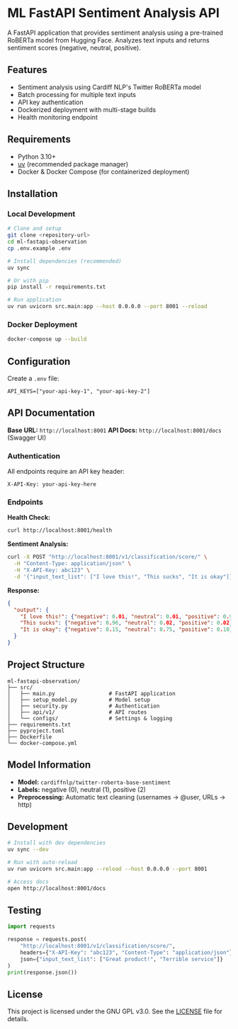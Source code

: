 # ML FastAPI Sentiment Analysis API

A FastAPI application that provides sentiment analysis using a pre-trained RoBERTa model from Hugging Face. Analyzes text inputs and returns sentiment scores (negative, neutral, positive).

## Features

- Sentiment analysis using Cardiff NLP's Twitter RoBERTa model
- Batch processing for multiple text inputs
- API key authentication
- Dockerized deployment with multi-stage builds
- Health monitoring endpoint

## Requirements

- Python 3.10+
- [uv](https://docs.astral.sh/uv/getting-started/installation/) (recommended package manager)
- Docker & Docker Compose (for containerized deployment)

## Installation

### Local Development

```bash
# Clone and setup
git clone <repository-url>
cd ml-fastapi-observation
cp .env.example .env

# Install dependencies (recommended)
uv sync

# Or with pip
pip install -r requirements.txt

# Run application
uv run uvicorn src.main:app --host 0.0.0.0 --port 8001 --reload
```

### Docker Deployment

```bash
docker-compose up --build
```

## Configuration

Create a `.env` file:
```env
API_KEYS=["your-api-key-1", "your-api-key-2"]
```

## API Documentation

**Base URL:** `http://localhost:8001`
**API Docs:** `http://localhost:8001/docs` (Swagger UI)

### Authentication
All endpoints require an API key header:
```
X-API-Key: your-api-key-here
```

### Endpoints

**Health Check:**
```bash
curl http://localhost:8001/health
```

**Sentiment Analysis:**
```bash
curl -X POST "http://localhost:8001/v1/classification/score/" \
  -H "Content-Type: application/json" \
  -H "X-API-Key: abc123" \
  -d '{"input_text_list": ["I love this!", "This sucks", "It is okay"]}'
```

**Response:**
```json
{
  "output": {
    "I love this!": {"negative": 0.01, "neutral": 0.01, "positive": 0.98},
    "This sucks": {"negative": 0.96, "neutral": 0.02, "positive": 0.02},
    "It is okay": {"negative": 0.15, "neutral": 0.75, "positive": 0.10}
  }
}
```

## Project Structure

```
ml-fastapi-observation/
├── src/
│   ├── main.py                 # FastAPI application
│   ├── setup_model.py          # Model setup
│   ├── security.py             # Authentication
│   ├── api/v1/                 # API routes
│   └── configs/                # Settings & logging
├── requirements.txt
├── pyproject.toml
├── Dockerfile
└── docker-compose.yml
```

## Model Information

- **Model:** `cardiffnlp/twitter-roberta-base-sentiment`
- **Labels:** negative (0), neutral (1), positive (2)
- **Preprocessing:** Automatic text cleaning (usernames → @user, URLs → http)

## Development

```bash
# Install with dev dependencies
uv sync --dev

# Run with auto-reload
uv run uvicorn src.main:app --reload --host 0.0.0.0 --port 8001

# Access docs
open http://localhost:8001/docs
```

## Testing

```python
import requests

response = requests.post(
    "http://localhost:8001/v1/classification/score/",
    headers={"X-API-Key": "abc123", "Content-Type": "application/json"},
    json={"input_text_list": ["Great product!", "Terrible service"]}
)
print(response.json())
```

## License
This project is licensed under the GNU GPL v3.0. See the [LICENSE](LICENSE) file for details.
